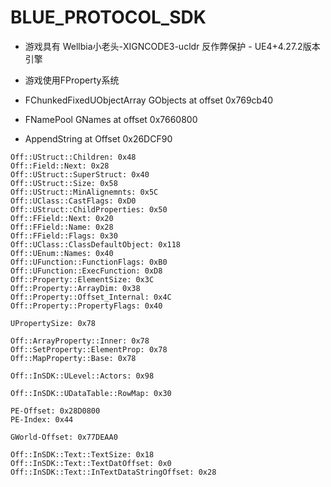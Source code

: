# BLUE_PROTOCOL_SDK
- 游戏具有 Wellbia小老头-XIGNCODE3-ucldr 反作弊保护 - UE4+4.27.2版本引擎

- 游戏使用FProperty系统

- FChunkedFixedUObjectArray GObjects at offset 0x769cb40
- FNamePool GNames at offset 0x7660800
- AppendString at Offset 0x26DCF90

 ```console
Off::UStruct::Children: 0x48
Off::Field::Next: 0x28
Off::UStruct::SuperStruct: 0x40
Off::UStruct::Size: 0x58
Off::UStruct::MinAlignemnts: 0x5C
Off::UClass::CastFlags: 0xD0
Off::UStruct::ChildProperties: 0x50
Off::FField::Next: 0x20
Off::FField::Name: 0x28
Off::FField::Flags: 0x30
Off::UClass::ClassDefaultObject: 0x118
Off::UEnum::Names: 0x40
Off::UFunction::FunctionFlags: 0xB0
Off::UFunction::ExecFunction: 0xD8
Off::Property::ElementSize: 0x3C
Off::Property::ArrayDim: 0x38
Off::Property::Offset_Internal: 0x4C
Off::Property::PropertyFlags: 0x40

UPropertySize: 0x78

Off::ArrayProperty::Inner: 0x78
Off::SetProperty::ElementProp: 0x78
Off::MapProperty::Base: 0x78

Off::InSDK::ULevel::Actors: 0x98

Off::InSDK::UDataTable::RowMap: 0x30

PE-Offset: 0x28D0800
PE-Index: 0x44

GWorld-Offset: 0x77DEAA0

Off::InSDK::Text::TextSize: 0x18
Off::InSDK::Text::TextDatOffset: 0x0
Off::InSDK::Text::InTextDataStringOffset: 0x28
  ```
